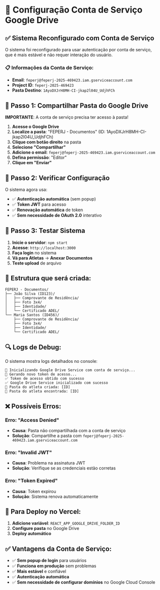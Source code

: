 # 🔧 Configuração Conta de Serviço Google Drive

## ✅ Sistema Reconfigurado com Conta de Serviço

O sistema foi reconfigurado para usar autenticação por conta de serviço, que é mais estável e não requer interação do usuário.

### 📋 Informações da Conta de Serviço:

- **Email**: `feperj@feperj-2025-469423.iam.gserviceaccount.com`
- **Project ID**: `feperj-2025-469423`
- **Pasta Destino**: `1AyoDXJrH8MH-CI-jkap2l04U_UdjhFCh`

## 🔐 Passo 1: Compartilhar Pasta do Google Drive

**IMPORTANTE**: A conta de serviço precisa ter acesso à pasta!

1. **Acesse o Google Drive**
2. **Localize a pasta**: "FEPERJ - Documentos" (ID: 1AyoDXJrH8MH-CI-jkap2l04U_UdjhFCh)
3. **Clique com botão direito** na pasta
4. **Selecione "Compartilhar"**
5. **Adicione o email**: `feperj@feperj-2025-469423.iam.gserviceaccount.com`
6. **Defina permissão**: "Editor"
7. **Clique em "Enviar"**

## 🔧 Passo 2: Verificar Configuração

O sistema agora usa:
- ✅ **Autenticação automática** (sem popup)
- ✅ **Token JWT** para acesso
- ✅ **Renovação automática** de token
- ✅ **Sem necessidade de OAuth 2.0** interativo

## 🚀 Passo 3: Testar Sistema

1. **Inicie o servidor**: `npm start`
2. **Acesse**: `http://localhost:3000`
3. **Faça login** no sistema
4. **Vá para Atletas** → **Anexar Documentos**
5. **Teste upload** de arquivo

## 📁 Estrutura que será criada:

```
FEPERJ - Documentos/
├── João Silva (ID123)/
│   ├── Comprovante de Residência/
│   ├── Foto 3x4/
│   ├── Identidade/
│   └── Certificado ADEL/
└── Maria Santos (ID456)/
    ├── Comprovante de Residência/
    ├── Foto 3x4/
    ├── Identidade/
    └── Certificado ADEL/
```

## 🔍 Logs de Debug:

O sistema mostra logs detalhados no console:

```
🔧 Inicializando Google Drive Service com conta de serviço...
🔐 Gerando novo token de acesso...
✅ Token de acesso obtido com sucesso
✅ Google Drive Service inicializado com sucesso
📁 Pasta do atleta criada: [ID]
📁 Pasta do atleta encontrada: [ID]
```

## ❌ Possíveis Erros:

### Erro: "Access Denied"
- **Causa**: Pasta não compartilhada com a conta de serviço
- **Solução**: Compartilhe a pasta com `feperj@feperj-2025-469423.iam.gserviceaccount.com`

### Erro: "Invalid JWT"
- **Causa**: Problema na assinatura JWT
- **Solução**: Verifique se as credenciais estão corretas

### Erro: "Token Expired"
- **Causa**: Token expirou
- **Solução**: Sistema renova automaticamente

## 🚀 Para Deploy no Vercel:

1. **Adicione variável**: `REACT_APP_GOOGLE_DRIVE_FOLDER_ID`
2. **Configure pasta** no Google Drive
3. **Deploy automático**

## ✅ Vantagens da Conta de Serviço:

- ✅ **Sem popup de login** para usuários
- ✅ **Funciona em produção** sem problemas
- ✅ **Mais estável** e confiável
- ✅ **Autenticação automática**
- ✅ **Sem necessidade de configurar domínios** no Google Cloud Console
